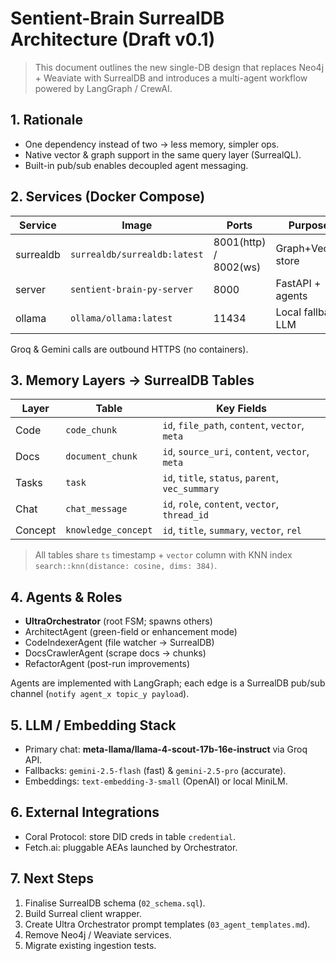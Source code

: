 # Sentient-Brain SurrealDB Architecture (Draft v0.1)

> This document outlines the new single-DB design that replaces Neo4j + Weaviate with SurrealDB and introduces a multi-agent workflow powered by LangGraph / CrewAI.

## 1. Rationale
* One dependency instead of two → less memory, simpler ops.
* Native vector & graph support in the same query layer (SurrealQL).
* Built-in pub/sub enables decoupled agent messaging.

## 2. Services (Docker Compose)
| Service | Image | Ports | Purpose |
|---------|-------|-------|---------|
| surrealdb | `surrealdb/surrealdb:latest` | 8001(http) / 8002(ws) | Graph+Vector store |
| server | `sentient-brain-py-server` | 8000 | FastAPI + agents |
| ollama | `ollama/ollama:latest` | 11434 | Local fallback LLM |

Groq & Gemini calls are outbound HTTPS (no containers).

## 3. Memory Layers → SurrealDB Tables
| Layer | Table | Key Fields |
|-------|-------|-----------|
| Code   | `code_chunk` | `id`, `file_path`, `content`, `vector`, `meta` |
| Docs   | `document_chunk` | `id`, `source_uri`, `content`, `vector`, `meta` |
| Tasks  | `task` | `id`, `title`, `status`, `parent`, `vec_summary` |
| Chat   | `chat_message` | `id`, `role`, `content`, `vector`, `thread_id` |
| Concept | `knowledge_concept` | `id`, `title`, `summary`, `vector`, `rel` |

> All tables share `ts` timestamp + `vector` column with KNN index `search::knn(distance: cosine, dims: 384)`.

## 4. Agents & Roles
* **UltraOrchestrator** (root FSM; spawns others)
* ArchitectAgent (green-field or enhancement mode)
* CodeIndexerAgent (file watcher → SurrealDB)
* DocsCrawlerAgent (scrape docs → chunks)
* RefactorAgent (post-run improvements)

Agents are implemented with LangGraph; each edge is a SurrealDB pub/sub channel (`notify agent_x topic_y payload`).

## 5. LLM / Embedding Stack
* Primary chat: **meta-llama/llama-4-scout-17b-16e-instruct** via Groq API.
* Fallbacks: `gemini-2.5-flash` (fast) & `gemini-2.5-pro` (accurate).
* Embeddings: `text-embedding-3-small` (OpenAI) or local MiniLM.

## 6. External Integrations
* Coral Protocol: store DID creds in table `credential`.
* Fetch.ai: pluggable AEAs launched by Orchestrator.

## 7. Next Steps
1. Finalise SurrealDB schema (`02_schema.sql`).
2. Build Surreal client wrapper.
3. Create Ultra Orchestrator prompt templates (`03_agent_templates.md`).
4. Remove Neo4j / Weaviate services.
5. Migrate existing ingestion tests.
